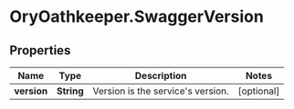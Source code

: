 # OryOathkeeper.SwaggerVersion

## Properties
Name | Type | Description | Notes
------------ | ------------- | ------------- | -------------
**version** | **String** | Version is the service&#39;s version. | [optional] 


